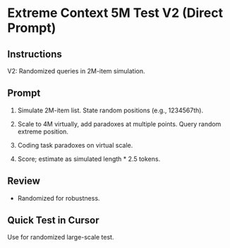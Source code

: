 
# Extreme Context 5M Test V2 (Direct Prompt)

## Instructions
V2: Randomized queries in 2M-item simulation.

## Prompt

1. Simulate 2M-item list. State random positions (e.g., 1234567th).

2. Scale to 4M virtually, add paradoxes at multiple points. Query random extreme position.

3. Coding task paradoxes on virtual scale.

4. Score; estimate as simulated length * 2.5 tokens.

## Review
- Randomized for robustness. 

## Quick Test in Cursor
Use for randomized large-scale test. 